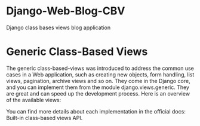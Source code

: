 # Django-Web-Blog-CBV
Django class bases views blog application

# Generic Class-Based Views
The generic class-based-views was introduced to address the common use cases in a Web application, such as creating new objects, form handling, list views, pagination, archive views and so on.
They come in the Django core, and you can implement them from the module django.views.generic.
They are great and can speed up the development process.
Here is an overview of the available views:

You can find more details about each implementation in the official docs: Built-in class-based views API.


